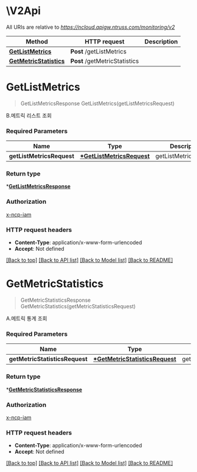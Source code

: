 # \V2Api

All URIs are relative to *https://ncloud.apigw.ntruss.com/monitoring/v2*

Method | HTTP request | Description
------------- | ------------- | -------------
[**GetListMetrics**](V2Api.md#GetListMetrics) | **Post** /getListMetrics | 
[**GetMetricStatistics**](V2Api.md#GetMetricStatistics) | **Post** /getMetricStatistics | 


# **GetListMetrics**
> GetListMetricsResponse GetListMetrics(getListMetricsRequest)


B.메트릭 리스트 조회

### Required Parameters

Name | Type | Description  | Notes
------------- | ------------- | ------------- | -------------
**getListMetricsRequest** | **[\*GetListMetricsRequest](GetListMetricsRequest.md)** | getListMetricsRequest | 

### Return type

*[**GetListMetricsResponse**](getListMetricsResponse.md)

### Authorization

[x-ncp-iam](../README.md#x-ncp-iam)

### HTTP request headers

 - **Content-Type**: application/x-www-form-urlencoded
 - **Accept**: Not defined

[[Back to top]](#) [[Back to API list]](../README.md#documentation-for-api-endpoints) [[Back to Model list]](../README.md#documentation-for-models) [[Back to README]](../README.md)

# **GetMetricStatistics**
> GetMetricStatisticsResponse GetMetricStatistics(getMetricStatisticsRequest)


A.메트릭 통계 조회

### Required Parameters

Name | Type | Description  | Notes
------------- | ------------- | ------------- | -------------
**getMetricStatisticsRequest** | **[\*GetMetricStatisticsRequest](GetMetricStatisticsRequest.md)** | getMetricStatisticsRequest | 

### Return type

*[**GetMetricStatisticsResponse**](getMetricStatisticsResponse.md)

### Authorization

[x-ncp-iam](../README.md#x-ncp-iam)

### HTTP request headers

 - **Content-Type**: application/x-www-form-urlencoded
 - **Accept**: Not defined

[[Back to top]](#) [[Back to API list]](../README.md#documentation-for-api-endpoints) [[Back to Model list]](../README.md#documentation-for-models) [[Back to README]](../README.md)

